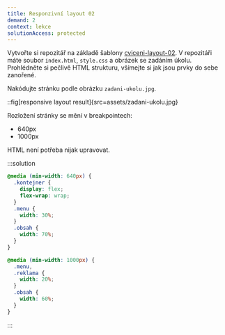 ```yaml
---
title: Responzivní layout 02
demand: 2
context: lekce
solutionAccess: protected
---
```


Vytvořte si repozitář na základě šablony [cviceni-layout-02](https://github.com/Czechitas-podklady-WEB/cviceni-layout-02). V repozitáři máte soubor `index.html`, `style.css` a obrázek se zadáním úkolu. Prohlédněte si pečlivě HTML strukturu, všímejte si jak jsou prvky do sebe zanořené.

Nakódujte stránku podle obrázku `zadani-ukolu.jpg`.

::fig[responsive layout result]{src=assets/zadani-ukolu.jpg}

Rozložení stránky se mění v breakpointech:

- 640px
- 1000px

HTML není potřeba nijak upravovat.

:::solution

```css
@media (min-width: 640px) {
  .kontejner {
    display: flex;
    flex-wrap: wrap;
  }
  .menu {
    width: 30%;
  }
  .obsah {
    width: 70%;
  }
}

@media (min-width: 1000px) {
  .menu,
  .reklama {
    width: 20%;
  }
  .obsah {
    width: 60%;
  }
}
```

:::
